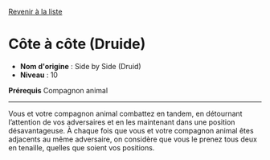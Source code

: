 [Revenir à la liste](list.md)

# Côte à côte (Druide)

 * **Nom d'origine** : Side by Side (Druid)
 * **Niveau** : 10


<p><strong>Prérequis</strong> Compagnon animal</p>
<hr>
<p>Vous et votre compagnon animal combattez en tandem, en détournant l’attention de vos adversaires et en les maintenant dans une position désavantageuse. À chaque fois que vous et votre compagnon animal êtes adjacents au même adversaire, on considère que vous le prenez tous deux en tenaille, quelles que soient vos positions.</p>